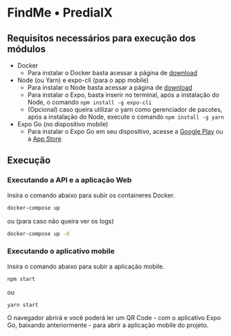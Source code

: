 # FindMe • PredialX

## Requisitos necessários para execução dos módulos

- Docker
  - Para instalar o Docker basta acessar a página de [download](https://www.docker.com/products/docker-desktop)
- Node (ou Yarn) e expo-cli (para o app mobile)
  - Para instalar o Node basta acessar a página de [download](https://nodejs.org/en/)
  - Para instalar o Expo, basta inserir no terminal, após a instalação do Node, o comando `npm install -g expo-cli`
  - (Opcional) caso queira utilizar o yarn como gerenciador de pacotes, após a instalação do Node, execute o comando `npm install -g yarn`
- Expo Go (no dispositivo mobile)
  - Para instalar o Expo Go em seu dispositivo, acesse a [Google Play](https://play.google.com/store/apps/details?id=host.exp.exponent) ou a [App Store](https://apps.apple.com/br/app/expo-go/id982107779)

## Execução

### Executando a API e a aplicação Web

Insira o comando abaixo para subir os containeres Docker.

```bash
docker-compose up
```

ou (para caso não queira ver os logs)

```bash
docker-compose up -d
```

### Executando o aplicativo mobile

Insira o comando abaixo para subir a aplicação mobile.

```bash
npm start
```

ou

```bash
yarn start
```

O navegador abrirá e você poderá ler um QR Code - com o aplicativo Expo Go, baixando anteriormente - para abrir a aplicação mobile do projeto.
